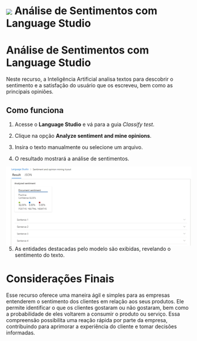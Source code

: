 <h1>
    <a href="https://www.dio.me/">
     <img align="center" width="60px" src="https://hermes.dio.me/lab_projects/badges/dc92e499-6ec6-4c82-af3f-00c40538ca80.png"></a>
    <span> Análise de Sentimentos com Language Studio </span>
</h1>

# Análise de Sentimentos com Language Studio

Neste recurso, a Inteligência Artificial analisa textos para descobrir o sentimento e a satisfação do usuário que os escreveu, bem como as principais opiniões.

## Como funciona

1. Acesse o **Language Studio** e vá para a guia _Classify test_.

2. Clique na opção **Analyze sentiment and mine opinions**.

3. Insira o texto manualmente ou selecione um arquivo.

4. O resultado mostrará a análise de sentimentos.

<img align="right" src="https://github.com/hjacauna/Dio--IA-Azure-Fundamentals/blob/main/Imagens/DP03/analise%20texto.png?raw=true" width=""/>

5. As entidades destacadas pelo modelo são exibidas, revelando o sentimento do texto.

# Considerações Finais

Esse recurso oferece uma maneira ágil e simples para as empresas entenderem o sentimento dos clientes em relação aos seus produtos. Ele permite identificar o que os clientes gostaram ou não gostaram, bem como a probabilidade de eles voltarem a consumir o produto ou serviço. Essa compreensão possibilita uma reação rápida por parte da empresa, contribuindo para aprimorar a experiência do cliente e tomar decisões informadas.
